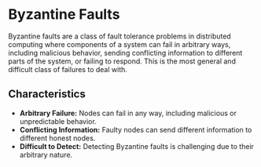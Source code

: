 # Byzantine Faults



Byzantine faults are a class of fault tolerance problems in distributed computing where components of a system can fail in arbitrary ways, including malicious behavior, sending conflicting information to different parts of the system, or failing to respond. This is the most general and difficult class of failures to deal with.

## Characteristics

-   **Arbitrary Failure:** Nodes can fail in any way, including malicious or unpredictable behavior.
-   **Conflicting Information:** Faulty nodes can send different information to different honest nodes.
-   **Difficult to Detect:** Detecting Byzantine faults is challenging due to their arbitrary nature.

